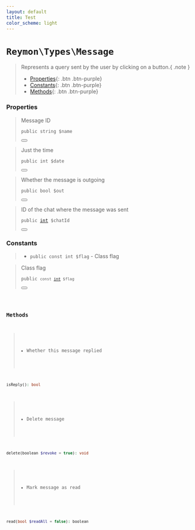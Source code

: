 ```yaml
---
layout: default
title: Test
color_scheme: light
---
```

<h1><code>Reymon\Types\Message</code></h1>

> Represents a query sent by the user by clicking on a button.{ .note }
> - [Properties](#Properties){: .btn .btn-purple}
> - [Constants](#Constants){: .btn .btn-purple}
> - [Methods](#Methods){: .btn .btn-purple}

### Properties
<blockquote> <p>Message ID</p> <div class="language-php highlighter-rouge"><div class="highlight"><pre class="highlight"><code><span class="nb">public</span> <span class="s1">string</span> <span class="k">$name</span>
</code></pre></div><button type="button" aria-label="Copy code to clipboard"><svg viewBox="0 0 24 24" class="copy-icon"><use xlink:href="#svg-copy"></use></svg></button></div></blockquote>

<blockquote> <p>Just the time</p> <div class="language-php highlighter-rouge"><div class="highlight"><pre class="highlight"><code><span class="nb">public</span> <span class="s1">int</span> <span class="k">$date</span>
</code></pre></div><button type="button" aria-label="Copy code to clipboard"><svg viewBox="0 0 24 24" class="copy-icon"><use xlink:href="#svg-copy"></use></svg></button></div></blockquote>

<blockquote> <p>Whether the message is outgoing</p> <div class="language-php highlighter-rouge"><div class="highlight"><pre class="highlight"><code><span class="nb">public</span> <span class="s1">bool</span> <span class="k">$out</span>
</code></pre></div><button type="button" aria-label="Copy code to clipboard"><svg viewBox="0 0 24 24" class="copy-icon"><use xlink:href="#svg-copy"></use></svg></button></div></blockquote>

<blockquote> <p>ID of the chat where the message was sent</p><div class="language-php highlighter-rouge"><div class="highlight"><pre class="highlight"><code><span class="nb">public</span> <a href="#felan"><span class="s1">int</span></a> <span class="k">$chatId</span>
</code></pre></div><button type="button" aria-label="Copy code to clipboard"><svg viewBox="0 0 24 24" class="copy-icon"><use xlink:href="#svg-copy"></use></svg></button></div></blockquote>

### Constants
> - `public const int $flag` - Class flag

<blockquote> <p>Class flag</p><div class="language-php highlighter-rouge"><div class="highlight"><pre class="highlight"><code><span class="nb">public</span> <code><span class="nb">const</span> <a href="#felan"><span class="s1">int</span></a> <span class="k">$flag</span>
</code></pre></div><button type="button" aria-label="Copy code to clipboard"><svg viewBox="0 0 24 24" class="copy-icon"><use xlink:href="#svg-copy"></use></svg></button></div></blockquote>

### Methods
> - Whether this message replied
```php
isReply(): bool
```
> - Delete message
```php
delete(boolean $revoke = true): void
```
> - Mark message as read
```php
read(bool $readAll = false): boolean
```
